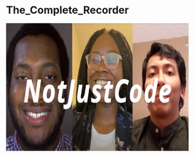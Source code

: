 # The_Complete_Recorder

<img src="https://github.com/NotJustCode3/The_Complete_Recorder/blob/main/Documentation/Miscellaneous/NotJustCode.png" width="500" height="350">
